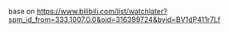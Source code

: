 base on https://www.bilibili.com/list/watchlater?spm_id_from=333.1007.0.0&oid=316399724&bvid=BV1dP411r7Lf
